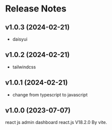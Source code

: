 # Release Notes

## v1.0.3 (2024-02-21)

- daisyui

## v1.0.2 (2024-02-21)

- tailwindcss

## v1.0.1 (2024-02-21)

- change from typescript to javascript

## v1.0.0 (2023-07-07)

react js admin dashboard react.js V18.2.0 By vite.
